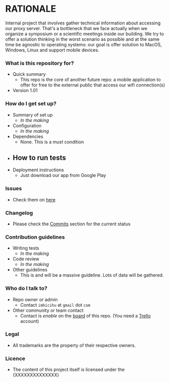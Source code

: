 # RATIONALE #

Internal project that involves gather technical information about accessing our proxy server. That's a bottleneck that we face actually when we organize a symposium or a scientific meetings inside our building. We try to offer a solution thinking in the worst scenario as possible and at the same time be agnostic to operating systems: our goal is offer solution to MacOS, Windows, Linux and support mobile devices.

### What is this repository for? ###

* Quick summary
    - This repo is the core of another future repo: a mobile application to offer for free to the external public that access our wifi connection(s)
* Version 1.01

### How do I get set up? ###

* Summary of set up
    - _In the making_
* Configuration
    - _In the making_
* Dependencies
    - None. This is a _must_ condition
* How to run tests
    - 
* Deployment instructions
    - Just download our app from Google Play

### Issues ###

* Check them on [here](https://bitbucket.org/imhicihu/proxy-access/issues?status=new&status=open)

### Changelog ###

* Please check the [Commits](https://bitbucket.org/imhicihu/proxy-access/commits/allhttps://bitbucket.org/imhicihu/XXXXXXXXXXXXXXXX/commits/) section for the current status

### Contribution guidelines ###

* Writing tests
    - _In the making_
* Code review
    - _In the making_
* Other guidelines
    - This is and will be a massive guideline. Lots of data will be gathered. 

### Who do I talk to? ###

* Repo owner or admin
    - Contact `imhicihu` at `gmail` dot `com`
* Other community or team contact
    - Contact is _enable_ on the [board](https://bitbucket.org/imhicihu/XXXXXXXXXXXX/addon/trello/trello-board) of this repo. (You need a [Trello](https://trello.com/) account)


### Legal ###

* All trademarks are the property of their respective owners.

### Licence ###

* The content of this project itself is licensed under the {XXXXXXXXXXXXXX}    